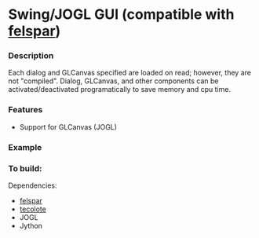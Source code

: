 Swing/JOGL GUI (compatible with [felspar](https://github.com/pjdufour/felspar))
===

### Description

Each dialog and GLCanvas specified are loaded on read; however, they are not "compiled".  Dialog, GLCanvas, and other components can be activated/deactivated programatically to save memory and cpu time.

### Features

 - Support for GLCanvas (JOGL)

### Example


### To build:

Dependencies:

- [felspar](https://github.com/pjdufour/felspar)
- [tecolote](https://github.com/pjdufour/tecolote)
- JOGL
- Jython
